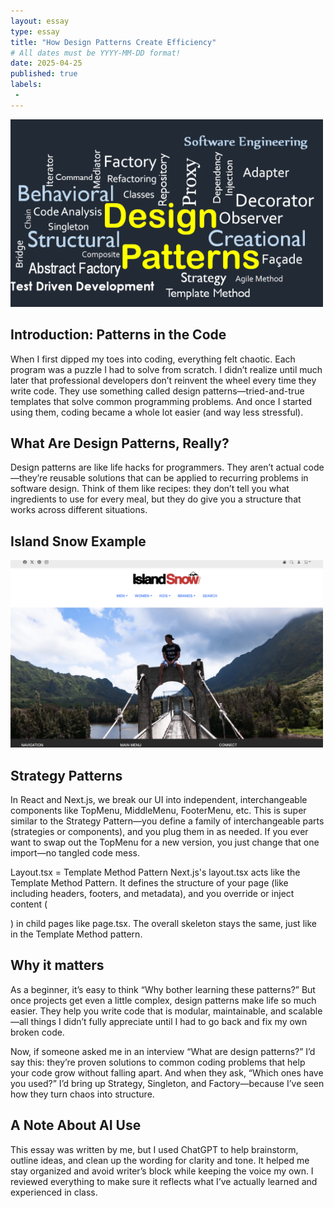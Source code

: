 ```yaml
---
layout: essay
type: essay
title: "How Design Patterns Create Efficiency"
# All dates must be YYYY-MM-DD format!
date: 2025-04-25
published: true
labels:
 - 
---
```


<div class="d-flex justify-content-center">
    <img class="img-fluid" src="../img/1_iGnDP3sJBudLXohCNuhXlA.png" style="width: 500px; height: 300px; object-fit: cover;"> 
</div>

## Introduction: Patterns in the Code
When I first dipped my toes into coding, everything felt chaotic. Each program was a puzzle I had to solve from scratch. I didn’t realize until much later that professional developers don’t reinvent the wheel every time they write code. They use something called design patterns—tried-and-true templates that solve common programming problems. And once I started using them, coding became a whole lot easier (and way less stressful).

## What Are Design Patterns, Really?
Design patterns are like life hacks for programmers. They aren’t actual code—they’re reusable solutions that can be applied to recurring problems in software design. Think of them like recipes: they don’t tell you what ingredients to use for every meal, but they do give you a structure that works across different situations.

## Island Snow Example
<div class="d-flex justify-content-center">
    <img class="img-fluid" src="../img/Island Snow.png" style="width: 500px; height: 300px; object-fit: cover;"> 
</div>

## Strategy Patterns
In React and Next.js, we break our UI into independent, interchangeable components like TopMenu, MiddleMenu, FooterMenu, etc. This is super similar to the Strategy Pattern—you define a family of interchangeable parts (strategies or components), and you plug them in as needed. If you ever want to swap out the TopMenu for a new version, you just change that one import—no tangled code mess.

Layout.tsx = Template Method Pattern
Next.js's layout.tsx acts like the Template Method Pattern. It defines the structure of your page (like including headers, footers, and metadata), and you override or inject content (<main>) in child pages like page.tsx. The overall skeleton stays the same, just like in the Template Method pattern.


## Why it matters
As a beginner, it’s easy to think “Why bother learning these patterns?” But once projects get even a little complex, design patterns make life so much easier. They help you write code that is modular, maintainable, and scalable—all things I didn’t fully appreciate until I had to go back and fix my own broken code.

Now, if someone asked me in an interview “What are design patterns?” I’d say this: they’re proven solutions to common coding problems that help your code grow without falling apart. And when they ask, “Which ones have you used?” I’d bring up Strategy, Singleton, and Factory—because I’ve seen how they turn chaos into structure.
## A Note About AI Use
This essay was written by me, but I used ChatGPT to help brainstorm, outline ideas, and clean up the wording for clarity and tone. It helped me stay organized and avoid writer’s block while keeping the voice my own. I reviewed everything to make sure it reflects what I’ve actually learned and experienced in class.
  

